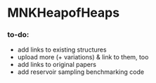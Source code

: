 # MNKHeapofHeaps

### to-do:
* add links to existing structures
* upload more (+ variations) &amp; link to them, too
* add links to original papers
* add reservoir sampling benchmarking code
